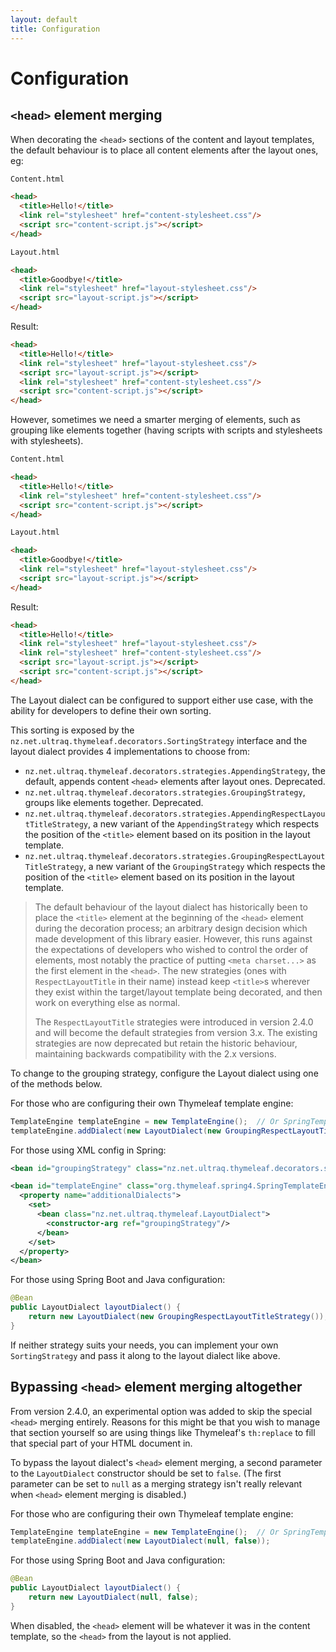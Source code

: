 ```yaml
---
layout: default
title: Configuration
---
```


Configuration
=============


`<head>` element merging
------------------------

When decorating the `<head>` sections of the content and layout templates, the
default behaviour is to place all content elements after the layout ones, eg:

```html
Content.html

<head>
  <title>Hello!</title>
  <link rel="stylesheet" href="content-stylesheet.css"/>
  <script src="content-script.js"></script>
</head>
```

```html
Layout.html

<head>
  <title>Goodbye!</title>
  <link rel="stylesheet" href="layout-stylesheet.css"/>
  <script src="layout-script.js"></script>
</head>
```

Result:

```html
<head>
  <title>Hello!</title>
  <link rel="stylesheet" href="layout-stylesheet.css"/>
  <script src="layout-script.js"></script>
  <link rel="stylesheet" href="content-stylesheet.css"/>
  <script src="content-script.js"></script>
</head>
```

However, sometimes we need a smarter merging of elements, such as grouping like
elements together (having scripts with scripts and stylesheets with stylesheets).

```html
Content.html

<head>
  <title>Hello!</title>
  <link rel="stylesheet" href="content-stylesheet.css"/>
  <script src="content-script.js"></script>
</head>
```

```html
Layout.html

<head>
  <title>Goodbye!</title>
  <link rel="stylesheet" href="layout-stylesheet.css"/>
  <script src="layout-script.js"></script>
</head>
```

Result:

```html
<head>
  <title>Hello!</title>
  <link rel="stylesheet" href="layout-stylesheet.css"/>
  <link rel="stylesheet" href="content-stylesheet.css"/>
  <script src="layout-script.js"></script>
  <script src="content-script.js"></script>
</head>
```

The Layout dialect can be configured to support either use case, with the
ability for developers to define their own sorting.

This sorting is exposed by the `nz.net.ultraq.thymeleaf.decorators.SortingStrategy`
interface and the layout dialect provides 4 implementations to choose from:

 - `nz.net.ultraq.thymeleaf.decorators.strategies.AppendingStrategy`, the
   default, appends content `<head>` elements after layout ones.  Deprecated.
 - `nz.net.ultraq.thymeleaf.decorators.strategies.GroupingStrategy`, groups like
   elements together.  Deprecated.
 - `nz.net.ultraq.thymeleaf.decorators.strategies.AppendingRespectLayoutTitleStrategy`,
   a new variant of the `AppendingStrategy` which respects the position of the
   `<title>` element based on its position in the layout template.
 - `nz.net.ultraq.thymeleaf.decorators.strategies.GroupingRespectLayoutTitleStrategy`,
   a new variant of the `GroupingStrategy` which respects the position of the
   `<title>` element based on its position in the layout template.

> The default behaviour of the layout dialect has historically been to place the
> `<title>` element at the beginning of the `<head>` element during the
> decoration process; an arbitrary design decision which made development of
> this library easier.  However, this runs against the expectations of
> developers who wished to control the order of elements, most notably the
> practice of putting `<meta charset...>` as the first element in the `<head>`.
> The new strategies (ones with `RespectLayoutTitle` in their name) instead keep
> `<title>`s wherever they exist within the target/layout template being
> decorated, and then work on everything else as normal.
> 
> The `RespectLayoutTitle` strategies were introduced in version 2.4.0 and will
> become the default strategies from version 3.x.  The existing strategies are
> now deprecated but retain the historic behaviour, maintaining backwards
> compatibility with the 2.x versions.

To change to the grouping strategy, configure the Layout dialect using one of
the methods below.

For those who are configuring their own Thymeleaf template engine:

```java
TemplateEngine templateEngine = new TemplateEngine();  // Or SpringTemplateEngine for Spring
templateEngine.addDialect(new LayoutDialect(new GroupingRespectLayoutTitleStrategy()));
```

For those using XML config in Spring:

```xml
<bean id="groupingStrategy" class="nz.net.ultraq.thymeleaf.decorators.strategies.GroupingRespectLayoutTitleStrategy"/>

<bean id="templateEngine" class="org.thymeleaf.spring4.SpringTemplateEngine">
  <property name="additionalDialects">
    <set>
      <bean class="nz.net.ultraq.thymeleaf.LayoutDialect">
        <constructor-arg ref="groupingStrategy"/>
      </bean>
    </set>
  </property>
</bean>
```

For those using Spring Boot and Java configuration:

```java
@Bean
public LayoutDialect layoutDialect() {
	return new LayoutDialect(new GroupingRespectLayoutTitleStrategy());
}
```

If neither strategy suits your needs, you can implement your own `SortingStrategy`
and pass it along to the layout dialect like above.


Bypassing `<head>` element merging altogether
---------------------------------------------

From version 2.4.0, an experimental option was added to skip the special `<head>`
merging entirely.  Reasons for this might be that you wish to manage that
section yourself so are using things like Thymeleaf's `th:replace` to fill that
special part of your HTML document in.

To bypass the layout dialect's `<head>` element merging, a second parameter to
the `LayoutDialect` constructor should be set to `false`.  (The first parameter
can be set to `null` as a merging strategy isn't really relevant when `<head>`
element merging is disabled.)

For those who are configuring their own Thymeleaf template engine:

```java
TemplateEngine templateEngine = new TemplateEngine();  // Or SpringTemplateEngine for Spring
templateEngine.addDialect(new LayoutDialect(null, false));
```

For those using Spring Boot and Java configuration:

```java
@Bean
public LayoutDialect layoutDialect() {
	return new LayoutDialect(null, false);
}
```

When disabled, the `<head>` element will be whatever it was in the content
template, so the `<head>` from the layout is not applied.
